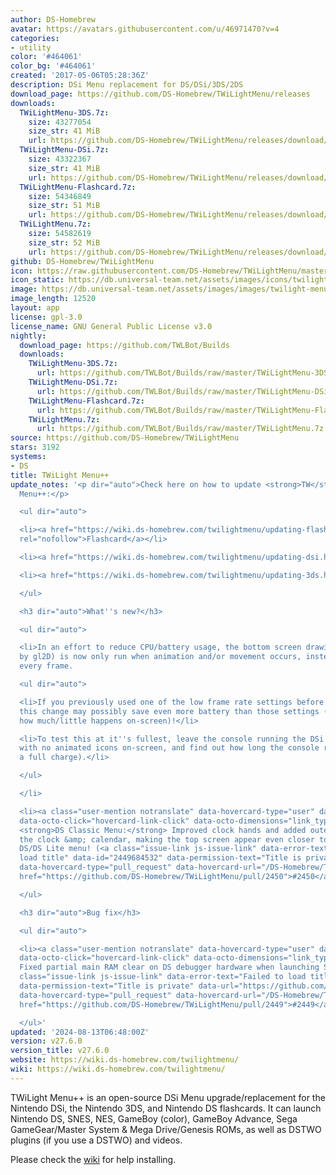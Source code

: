 ```yaml
---
author: DS-Homebrew
avatar: https://avatars.githubusercontent.com/u/46971470?v=4
categories:
- utility
color: '#464061'
color_bg: '#464061'
created: '2017-05-06T05:28:36Z'
description: DSi Menu replacement for DS/DSi/3DS/2DS
download_page: https://github.com/DS-Homebrew/TWiLightMenu/releases
downloads:
  TWiLightMenu-3DS.7z:
    size: 43277054
    size_str: 41 MiB
    url: https://github.com/DS-Homebrew/TWiLightMenu/releases/download/v27.6.0/TWiLightMenu-3DS.7z
  TWiLightMenu-DSi.7z:
    size: 43322367
    size_str: 41 MiB
    url: https://github.com/DS-Homebrew/TWiLightMenu/releases/download/v27.6.0/TWiLightMenu-DSi.7z
  TWiLightMenu-Flashcard.7z:
    size: 54346849
    size_str: 51 MiB
    url: https://github.com/DS-Homebrew/TWiLightMenu/releases/download/v27.6.0/TWiLightMenu-Flashcard.7z
  TWiLightMenu.7z:
    size: 54582619
    size_str: 52 MiB
    url: https://github.com/DS-Homebrew/TWiLightMenu/releases/download/v27.6.0/TWiLightMenu.7z
github: DS-Homebrew/TWiLightMenu
icon: https://raw.githubusercontent.com/DS-Homebrew/TWiLightMenu/master/booter/Twilight%2B%2B-animated%20icon-fix.gif
icon_static: https://db.universal-team.net/assets/images/icons/twilight-menu.png
image: https://db.universal-team.net/assets/images/images/twilight-menu.png
image_length: 12520
layout: app
license: gpl-3.0
license_name: GNU General Public License v3.0
nightly:
  download_page: https://github.com/TWLBot/Builds
  downloads:
    TWiLightMenu-3DS.7z:
      url: https://github.com/TWLBot/Builds/raw/master/TWiLightMenu-3DS.7z
    TWiLightMenu-DSi.7z:
      url: https://github.com/TWLBot/Builds/raw/master/TWiLightMenu-DSi.7z
    TWiLightMenu-Flashcard.7z:
      url: https://github.com/TWLBot/Builds/raw/master/TWiLightMenu-Flashcard.7z
    TWiLightMenu.7z:
      url: https://github.com/TWLBot/Builds/raw/master/TWiLightMenu.7z
source: https://github.com/DS-Homebrew/TWiLightMenu
stars: 3192
systems:
- DS
title: TWiLight Menu++
update_notes: '<p dir="auto">Check here on how to update <strong>TW</strong>i<strong>L</strong>ight
  Menu++:</p>

  <ul dir="auto">

  <li><a href="https://wiki.ds-homebrew.com/twilightmenu/updating-flashcard.html"
  rel="nofollow">Flashcard</a></li>

  <li><a href="https://wiki.ds-homebrew.com/twilightmenu/updating-dsi.html" rel="nofollow">DSi</a></li>

  <li><a href="https://wiki.ds-homebrew.com/twilightmenu/updating-3ds.html" rel="nofollow">3DS</a></li>

  </ul>

  <h3 dir="auto">What''s new?</h3>

  <ul dir="auto">

  <li>In an effort to reduce CPU/battery usage, the bottom screen drawing code (handled
  by gl2D) is now only run when animation and/or movement occurs, instead of running
  every frame.

  <ul dir="auto">

  <li>If you previously used one of the low frame rate settings before they got removed,
  this change may possibly save even more battery than those settings (depending on
  how much/little happens on-screen)!</li>

  <li>To test this at it''s fullest, leave the console running the DSi menu theme
  with no animated icons on-screen, and find out how long the console runs (after
  a full charge).</li>

  </ul>

  </li>

  <li><a class="user-mention notranslate" data-hovercard-type="user" data-hovercard-url="/users/mentusfentus/hovercard"
  data-octo-click="hovercard-link-click" data-octo-dimensions="link_type:self" href="https://github.com/mentusfentus">@mentusfentus</a>:
  <strong>DS Classic Menu:</strong> Improved clock hands and added outer shadow to
  the clock &amp; calendar, making the top screen appear even closer to the original
  DS/DS Lite menu! (<a class="issue-link js-issue-link" data-error-text="Failed to
  load title" data-id="2449684532" data-permission-text="Title is private" data-url="https://github.com/DS-Homebrew/TWiLightMenu/issues/2450"
  data-hovercard-type="pull_request" data-hovercard-url="/DS-Homebrew/TWiLightMenu/pull/2450/hovercard"
  href="https://github.com/DS-Homebrew/TWiLightMenu/pull/2450">#2450</a>)</li>

  </ul>

  <h3 dir="auto">Bug fix</h3>

  <ul dir="auto">

  <li><a class="user-mention notranslate" data-hovercard-type="user" data-hovercard-url="/users/Lorenzooone/hovercard"
  data-octo-click="hovercard-link-click" data-octo-dimensions="link_type:self" href="https://github.com/Lorenzooone">@Lorenzooone</a>:
  Fixed partial main RAM clear on DS debugger hardware when launching Slot-1. (<a
  class="issue-link js-issue-link" data-error-text="Failed to load title" data-id="2449580269"
  data-permission-text="Title is private" data-url="https://github.com/DS-Homebrew/TWiLightMenu/issues/2449"
  data-hovercard-type="pull_request" data-hovercard-url="/DS-Homebrew/TWiLightMenu/pull/2449/hovercard"
  href="https://github.com/DS-Homebrew/TWiLightMenu/pull/2449">#2449</a>)</li>

  </ul>'
updated: '2024-08-13T06:48:00Z'
version: v27.6.0
version_title: v27.6.0
website: https://wiki.ds-homebrew.com/twilightmenu/
wiki: https://wiki.ds-homebrew.com/twilightmenu/
---
```

TWiLight Menu++ is an open-source DSi Menu upgrade/replacement for the Nintendo DSi, the Nintendo 3DS, and Nintendo DS flashcards. It can launch Nintendo DS, SNES, NES, GameBoy (color), GameBoy Advance, Sega GameGear/Master System & Mega Drive/Genesis ROMs, as well as DSTWO plugins (if you use a DSTWO) and videos.

Please check the [wiki](https://wiki.ds-homebrew.com/twilightmenu/) for help installing.